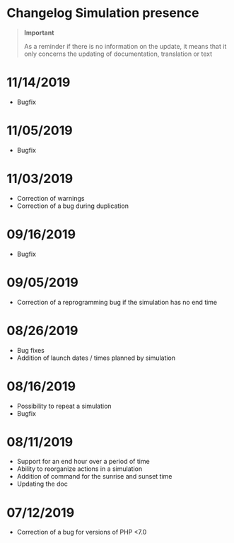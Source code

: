 # Changelog Simulation presence

>**Important**
>
>As a reminder if there is no information on the update, it means that it only concerns the updating of documentation, translation or text

# 11/14/2019

- Bugfix

# 11/05/2019

- Bugfix

# 11/03/2019

- Correction of warnings
- Correction of a bug during duplication

# 09/16/2019

- Bugfix

# 09/05/2019

- Correction of a reprogramming bug if the simulation has no end time

# 08/26/2019

- Bug fixes
- Addition of launch dates / times planned by simulation

# 08/16/2019

- Possibility to repeat a simulation
- Bugfix

# 08/11/2019

- Support for an end hour over a period of time
- Ability to reorganize actions in a simulation
- Addition of command for the sunrise and sunset time
- Updating the doc

# 07/12/2019

- Correction of a bug for versions of PHP <7.0
